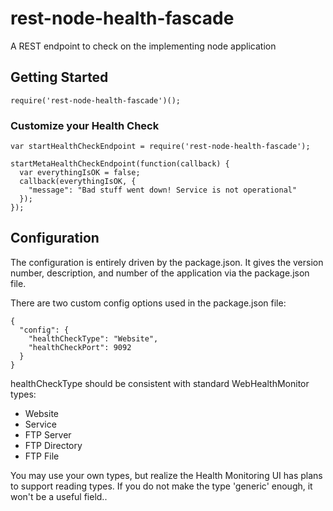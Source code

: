 # rest-node-health-fascade
A REST endpoint to check on the implementing node application

## Getting Started

```
require('rest-node-health-fascade')();
```

### Customize your Health Check

```
var startHealthCheckEndpoint = require('rest-node-health-fascade');

startMetaHealthCheckEndpoint(function(callback) {
  var everythingIsOK = false;
  callback(everythingIsOK, {
    "message": "Bad stuff went down! Service is not operational"
  });
});

```

## Configuration

The configuration is entirely driven by the package.json. It gives the version number, description, and number of the application via the package.json file.

There are two custom config options used in the package.json file:

```
{
  "config": {
    "healthCheckType": "Website",
    "healthCheckPort": 9092
  }
}
```

healthCheckType should be consistent with standard WebHealthMonitor types:
* Website
* Service
* FTP Server
* FTP Directory
* FTP File

You may use your own types, but realize the Health Monitoring UI has plans to support reading types. If you do not make the type 'generic' enough, it won't be a useful field..
